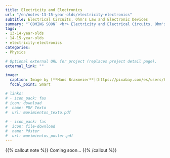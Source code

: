 ```yaml
---
title: Electricity and Electronics
url: "/en/notes-13-15-year-olds/electricity-electronics"
subtitle: Electrical Circuits, Ohm's Law and Electronic Devices
summary: "`COMING SOON` <br> Electricity and Electrical Circuits. Ohm's Law. Electronic Devices."
tags:
- 13-14-year-olds
- 14-15-year-olds
- electricity-electronics
categories:
- Physics

# Optional external URL for project (replaces project detail page).
external_link: ""

image:
  caption: Image by [**Hans Braxmeier**](https://pixabay.com/es/users/hans-2/) on [Pixabay](https://pixabay.com/es/)
  focal_point: Smart

# links:
# - icon_pack: fas
# icon: download
#  name: PDF Texto
#  url: movimientos_texto.pdf
  
# - icon_pack: fas
#  icon: file-download
#  name: Póster
#  url: movimientos_poster.pdf  
---
```


{{% callout note %}}
Coming soon...
{{% /callout %}}
